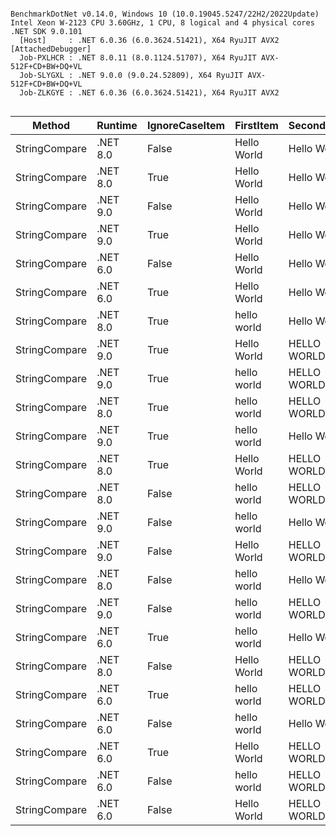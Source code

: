 ```

BenchmarkDotNet v0.14.0, Windows 10 (10.0.19045.5247/22H2/2022Update)
Intel Xeon W-2123 CPU 3.60GHz, 1 CPU, 8 logical and 4 physical cores
.NET SDK 9.0.101
  [Host]     : .NET 6.0.36 (6.0.3624.51421), X64 RyuJIT AVX2 [AttachedDebugger]
  Job-PXLHCR : .NET 8.0.11 (8.0.1124.51707), X64 RyuJIT AVX-512F+CD+BW+DQ+VL
  Job-SLYGXL : .NET 9.0.0 (9.0.24.52809), X64 RyuJIT AVX-512F+CD+BW+DQ+VL
  Job-ZLKGYE : .NET 6.0.36 (6.0.3624.51421), X64 RyuJIT AVX2


```
| Method        | Runtime  | IgnoreCaseItem | FirstItem   | SecondItem  | Mean       | Error     | StdDev    | Median     | Rank | Allocated |
|-------------- |--------- |--------------- |------------ |------------ |-----------:|----------:|----------:|-----------:|-----:|----------:|
| StringCompare | .NET 8.0 | False          | Hello World | Hello World |   1.361 ns | 0.0273 ns | 0.0242 ns |   1.355 ns |    1 |         - |
| StringCompare | .NET 8.0 | True           | Hello World | Hello World |   1.374 ns | 0.0590 ns | 0.0606 ns |   1.342 ns |    1 |         - |
| StringCompare | .NET 9.0 | False          | Hello World | Hello World |   1.675 ns | 0.0664 ns | 0.0589 ns |   1.649 ns |    2 |         - |
| StringCompare | .NET 9.0 | True           | Hello World | Hello World |   1.678 ns | 0.0630 ns | 0.0700 ns |   1.645 ns |    2 |         - |
| StringCompare | .NET 6.0 | False          | Hello World | Hello World |   2.671 ns | 0.0324 ns | 0.0271 ns |   2.674 ns |    3 |         - |
| StringCompare | .NET 6.0 | True           | Hello World | Hello World |   2.676 ns | 0.0581 ns | 0.0485 ns |   2.675 ns |    3 |         - |
| StringCompare | .NET 8.0 | True           | hello world | Hello World | 135.557 ns | 1.0547 ns | 0.8807 ns | 135.576 ns |    4 |         - |
| StringCompare | .NET 9.0 | True           | Hello World | HELLO WORLD | 135.662 ns | 1.9679 ns | 1.6433 ns | 135.041 ns |    4 |         - |
| StringCompare | .NET 9.0 | True           | hello world | HELLO WORLD | 135.952 ns | 2.6692 ns | 2.7410 ns | 135.097 ns |    4 |         - |
| StringCompare | .NET 8.0 | True           | hello world | HELLO WORLD | 137.455 ns | 2.7395 ns | 2.5625 ns | 135.958 ns |    4 |         - |
| StringCompare | .NET 9.0 | True           | hello world | Hello World | 140.781 ns | 2.8470 ns | 8.1226 ns | 136.204 ns |    4 |         - |
| StringCompare | .NET 8.0 | True           | Hello World | HELLO WORLD | 140.862 ns | 2.8186 ns | 3.1329 ns | 139.822 ns |    4 |         - |
| StringCompare | .NET 8.0 | False          | hello world | HELLO WORLD | 142.483 ns | 1.1232 ns | 0.8769 ns | 142.240 ns |    4 |         - |
| StringCompare | .NET 9.0 | False          | hello world | Hello World | 143.441 ns | 2.8262 ns | 2.9023 ns | 141.733 ns |    4 |         - |
| StringCompare | .NET 9.0 | False          | Hello World | HELLO WORLD | 143.668 ns | 2.7184 ns | 4.4663 ns | 141.946 ns |    4 |         - |
| StringCompare | .NET 8.0 | False          | hello world | Hello World | 144.251 ns | 2.8881 ns | 3.4380 ns | 143.192 ns |    4 |         - |
| StringCompare | .NET 9.0 | False          | hello world | HELLO WORLD | 146.844 ns | 2.9869 ns | 7.6566 ns | 143.028 ns |    4 |         - |
| StringCompare | .NET 6.0 | True           | hello world | Hello World | 147.869 ns | 1.9341 ns | 3.0112 ns | 146.759 ns |    4 |         - |
| StringCompare | .NET 8.0 | False          | Hello World | HELLO WORLD | 148.142 ns | 2.9882 ns | 5.0742 ns | 145.884 ns |    4 |         - |
| StringCompare | .NET 6.0 | True           | hello world | HELLO WORLD | 151.290 ns | 2.8764 ns | 2.4019 ns | 150.622 ns |    4 |         - |
| StringCompare | .NET 6.0 | False          | hello world | Hello World | 151.850 ns | 2.4007 ns | 2.0047 ns | 151.000 ns |    4 |         - |
| StringCompare | .NET 6.0 | True           | Hello World | HELLO WORLD | 155.423 ns | 2.5477 ns | 2.5022 ns | 155.370 ns |    4 |         - |
| StringCompare | .NET 6.0 | False          | hello world | HELLO WORLD | 158.009 ns | 2.5943 ns | 2.2998 ns | 157.320 ns |    4 |         - |
| StringCompare | .NET 6.0 | False          | Hello World | HELLO WORLD | 160.209 ns | 3.1915 ns | 5.5052 ns | 157.478 ns |    4 |         - |
